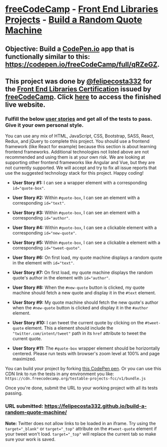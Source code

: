 # [freeCodeCamp](https://www.freecodecamp.org/) - [Front End Libraries Projects](https://www.freecodecamp.org/learn/front-end-libraries/front-end-libraries-projects/) - [Build a Random Quote Machine](https://www.freecodecamp.org/learn/front-end-libraries/front-end-libraries-projects/build-a-random-quote-machine)

## **Objective:** Build a [CodePen.io](https://codepen.io/) app that is functionally similar to this: <https://codepen.io/freeCodeCamp/full/qRZeGZ>.

## This project was done by [@felipecosta332](https://github.com/felipecosta332) for the [Front End Libraries Certification](https://www.freecodecamp.org/certification/felipecosta332/front-end-libraries) issued by [freeCodeCamp](https://www.freecodecamp.org/). Click [**here**](https://felipecosta332.github.io/build-a-javascript-calculator/) to access the finished live website.

### Fulfill the below [user stories](https://en.wikipedia.org/wiki/User_story) and get all of the tests to pass. Give it your own personal style.

You can use any mix of HTML, JavaScript, CSS, Bootstrap, SASS, React, Redux, and jQuery to complete this project. You should use a frontend framework (like React for example) because this section is about learning frontend frameworks. Additional technologies not listed above are not recommended and using them is at your own risk. We are looking at supporting other frontend frameworks like Angular and Vue, but they are not currently supported. We will accept and try to fix all issue reports that use the suggested technology stack for this project. Happy coding!

- **User Story #1:** I can see a wrapper element with a corresponding `id="quote-box"`.

- **User Story #2:** Within `#quote-box`, I can see an element with a corresponding `id="text"`.

- **User Story #3:** Within `#quote-box`, I can see an element with a corresponding `id="author"`.

- **User Story #4:** Within `#quote-box`, I can see a clickable element with a corresponding `id="new-quote"`.

- **User Story #5:** Within `#quote-box`, I can see a clickable a element with a corresponding `id="tweet-quote"`.

- **User Story #6:** On first load, my quote machine displays a random quote in the element with `id="text"`.

- **User Story #7:** On first load, my quote machine displays the random quote's author in the element with `id="author"`.

- **User Story #8:** When the `#new-quote` button is clicked, my quote machine should fetch a new quote and display it in the `#text` element.

- **User Story #9:** My quote machine should fetch the new quote's author when the  `#new-quote` button is clicked and display it in the `#author` element.

- **User Story #10:** I can tweet the current quote by clicking on the `#tweet-quote` element. This a element should include the `"twitter.com/intent/tweet"` path in its `href` attribute to tweet the current quote.

- **User Story #11:** The `#quote-box` wrapper element should be horizontally centered. Please run tests with browser's zoom level at 100% and page maximized.

You can build your project by forking [this CodePen pen](https://codepen.io/freeCodeCamp/pen/MJjpwO). Or you can use this CDN link to run the tests in any environment you like: `https://cdn.freecodecamp.org/testable-projects-fcc/v1/bundle.js`

Once you're done, submit the URL to your working project with all its tests passing.

### **URL submitted:** <https://felipecosta332.github.io/build-a-random-quote-machine/>

**Note:** Twitter does not allow links to be loaded in an iframe. Try using the `target="_blank"` or `target="_top"` attribute on the `#tweet-quote` element if your tweet won't load. `target="_top"` will replace the current tab so make sure your work is saved.
